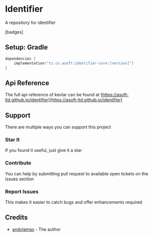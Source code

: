 # Identifier

A repository for identifier

[badges]

## Setup: Gradle

```kotlin
dependencies {
    implementation("tz.co.asoft:identifier-core:[version]")
}
```

## Api Reference
The full api reference of kevlar can be found at [https://asoft-ltd.github.io/identifier](https://asoft-ltd.github.io/identifier)

## Support

There are multiple ways you can support this project

### Star It

If you found it useful, just give it a star

### Contribute

You can help by submitting pull request to available open tickets on the issues section

### Report Issues

This makes it easier to catch bugs and offer enhancements required

## Credits

- [andylamax](https://github.com/andylamax) - The author